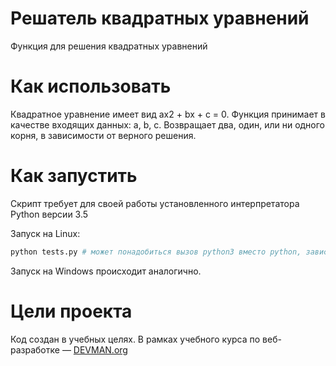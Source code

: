 # Решатель квадратных уравнений

Функция для решения квадратных уравнений

# Как использовать

Квадратное уравнение имеет вид ax2 + bx + c = 0.
Функция принимает в качестве входящих данных: a, b, c.
Возвращает два, один, или ни одного корня, в зависимости от верного решения.

# Как запустить

Скрипт требует для своей работы установленного интерпретатора Python версии 3.5

Запуск на Linux:

```bash
python tests.py # может понадобиться вызов python3 вместо python, зависит от настроек операционной системы
```

Запуск на Windows происходит аналогично.

# Цели проекта

Код создан в учебных целях. В рамках учебного курса по веб-разработке ― [DEVMAN.org](https://devman.org)
